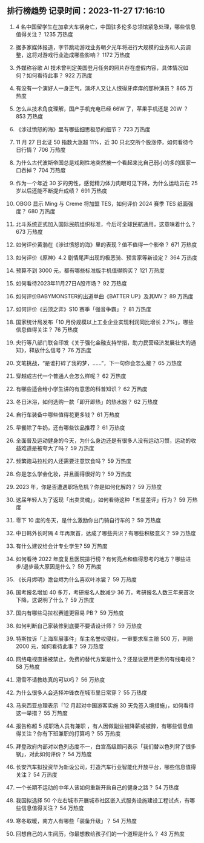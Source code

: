 
## 排行榜趋势 记录时间：2023-11-27 17:16:10
  
  1. 4 名中国留学生在加拿大车祸身亡，中国驻多伦多总领馆紧急处理，哪些信息值得关注？ 1235 万热度
    
  2. 据多家媒体报道，字节跳动游戏业务朝夕光年将进行大规模的业务和人员调整，这将对游戏行业造成哪些影响？ 1172 万热度
    
  3. 外媒称谷歌 AI 技术曾判定美国登月任务的照片存在虚假内容，具体情况如何？如何看待此事？ 922 万热度
    
  4. 有没有一个演好人一身正气，演坏人又让人恨得牙痒痒的那种演员？ 865 万热度
    
  5. 怎么从技术角度理解，国产手机充电已经 66W 了，苹果手机还是 20W ？ 853 万热度
    
  6. 《涉过愤怒的海》里有哪些细思极恐的细节？ 723 万热度
    
  7. 11 月 27 日北证 50 指数大涨超 11%，近 30 只北交所个股涨停，如何看待今日行情？ 706 万热度
    
  8. 为什么古代波斯帝国总是戏剧性地突然被一个看起来比自己弱小的多的国家一口吞掉？ 704 万热度
    
  9. 作为一个年近 30 岁的男性，感觉精力体力肉眼可见下降，为什么运动员在 25 岁以后还能不断提升成绩？ 691 万热度
    
  10. OBGG 显示 Ming 与 Creme 将加盟 TES，如何评价 2024 赛季 TES 纸面强度？ 680 万热度
    
  11. 北斗系统正式加入国际民航组织标准，今后可全球民航通用，这意味着什么？ 673 万热度
    
  12. 如何评价黄渤在《涉过愤怒的海》里的表现？值不值得一个影帝？ 671 万热度
    
  13. 如何评价《原神》4.2 剧情尾声出现的极恶骑、预言家等新设定？ 364 万热度
    
  14. 预算不到 3000 元，都有哪些标准版手机值得购买？ 121 万热度
    
  15. 如何看待2023年11月27日A股市场？ 92 万热度
    
  16. 如何评价BABYMONSTER的出道单曲《BATTER UP》及其MV？ 89 万热度
    
  17. 如何评价《云顶之弈》S10 赛季「强音争霸」？ 81 万热度
    
  18. 国家统计局发布「10 月份规模以上工业企业实现利润同比增长 2.7%」，哪些信息值得关注？ 76 万热度
    
  19. 央行等八部门联合印发《关于强化金融支持举措，助力民营经济发展壮大的通知》，释放什么信号？ 76 万热度
    
  20. 文笔挑战，“是谁打碎了我的梦，……”，下一句你会怎么接？ 65 万热度
    
  21. 穿越成古代一个普通人会怎么样呢？ 62 万热度
    
  22. 有哪些适合给小学生讲的有意思的科普知识？ 62 万热度
    
  23. 冬日沐浴，如何选购一款「即开即热」的热水器？ 62 万热度
    
  24. 自行车装备中哪些值得花更多钱？ 61 万热度
    
  25. 早餐除了牛奶，还有哪些饮品推荐？ 61 万热度
    
  26. 全面普及运动健身的今天，为什么身边还是有很多人没有运动习惯，运动的收益难道是被夸大了吗？ 59 万热度
    
  27. 频繁跑马拉松的人还需要注意饮食吗？ 59 万热度
    
  28. 你是怎么学会化妆，并且画得很好的？ 59 万热度
    
  29. 2023 年，你是否遭遇职场危机？你是如何化解的？ 59 万热度
    
  30. 这届年轻人为了返现「出卖灵魂」，如何看待这种「五星差评」行为？ 59 万热度
    
  31. 零下 10 度的冬天，是什么激励你出门骑自行车的？ 59 万热度
    
  32. 中日韩外长时隔 4 年再聚首，达成了哪些共识？有哪些积极意义？ 59 万热度
    
  33. 有什么建议给会计专业学生? 59 万热度
    
  34. 如何看待 2022 年度复旦医院排行榜？有何亮点和值得思考的地方？哪些进步/退步最大原因是什么？ 59 万热度
    
  35. 《长月烬明》澹台烬为什么喜欢叶冰裳？ 59 万热度
    
  36. 国考报名增加 40 多万，考研报名人数减少 36 万，考研报名人数三年来首次下降，这说明了什么？ 59 万热度
    
  37. 国内有哪些马拉松赛道更容易 PB？ 59 万热度
    
  38. 如何判断自己家装修到底要不要请设计师？ 59 万热度
    
  39. 特斯拉诉「上海车展事件」车主名誉权侵权，一审要求车主赔 500 万，判赔 2000 元，如何看待此事？ 59 万热度
    
  40. 网络电视直播被禁止，免费的替代方案是什么？还是说要用更贵的有线电视？ 58 万热度
    
  41. 滑雪不请教练真的可以吗？ 56 万热度
    
  42. 为什么很多人会选择冲锋衣在城市里日常穿？ 55 万热度
    
  43. 马来西亚总理表示「12 月起对中国游客实施 30 天免签入境措施」，如何看待这一举措？ 55 万热度
    
  44. 报告称超 5 成职场人员有兼职 ，有人因做副业被降薪或被辞，有哪些信息值得关注？你有下班兼职的打算吗？ 55 万热度
    
  45. 拜登政府内部对以色列态度不一，白宫高级顾问表示「我们替以色列背了很多锅」，对此如何评价？ 54 万热度
    
  46. 长安汽车拟投资华为新设公司，打造汽车行业智能化开放平台，哪些信息值得关注？ 54 万热度
    
  47. 一个长期不运动的中年人该如何重新开启自己的健身之路？ 54 万热度
    
  48. 我国拟选择 50 个左右城市开展城市社区嵌入式服务设施建设工程试点，有哪些信息值得关注？ 54 万热度
    
  49. 寒冬取暖，南方人有哪些「装备升级」？ 54 万热度
    
  50. 回想自己的人生阅历，你最想教给孩子们的一个道理是什么？ 43 万热度
    
